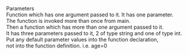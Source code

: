 Parameters  
Function which has one argument passed to it. It has one parameter.  
The function is invoked more than once from main.  
Then a function which has more than one argument passed to it.  
It has three parameters passed to it, 2 of type string and one of type int.  
Put any default parameter values into the function declaration,  
not into the function definition. i.e. age=0
